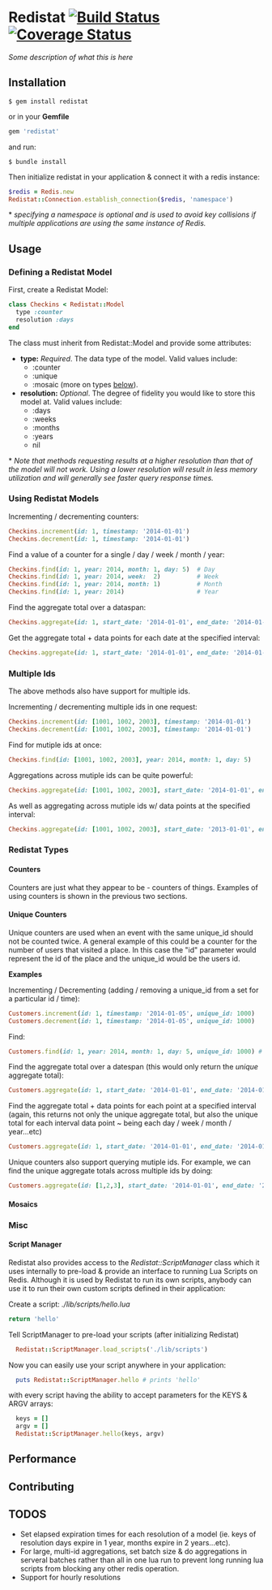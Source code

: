 Redistat [![Build Status](https://travis-ci.org/bellycard/redistat.png?branch=master)](https://travis-ci.org/bellycard/redistat) [![Coverage Status](https://coveralls.io/repos/bellycard/redistat/badge.png)](https://coveralls.io/r/bellycard/redistat)
========

*Some description of what this is here*

Installation
------------

```
$ gem install redistat
```

or in your **Gemfile**

``` ruby
gem 'redistat'
```

and run:

```
$ bundle install
```

Then initialize redistat in your application & connect it with a redis instance:

``` ruby
$redis = Redis.new
Redistat::Connection.establish_connection($redis, 'namespace')
```
\* *specifying a namespace is optional and is used to avoid key collisions if multiple applications are using the same instance of Redis.*

Usage
-----

### Defining a Redistat Model

First, create a Redistat Model:

``` ruby
class Checkins < Redistat::Model
  type :counter
  resolution :days
end
```

The class must inherit from Redistat::Model and provide some attributes:
* **type:** *Required*.  The data type of the model.  Valid values include:
  * :counter
  * :unique
  * :mosaic (more on types [below](https://github.com/bellycard/redistat#redistat-types)).
* **resolution:** *Optional*.  The degree of fidelity you would like to store this model at.  Valid values include:
  * :days
  * :weeks
  * :months
  * :years
  * nil

\* *Note that methods requesting results at a higher resolution than that of the model will not work.  Using a lower resolution will result in less memory utilization and will generally see faster query response times.*

### Using Redistat Models

Incrementing / decrementing counters:

``` ruby
Checkins.increment(id: 1, timestamp: '2014-01-01')
Checkins.decrement(id: 1, timestamp: '2014-01-01')
```

Find a value of a counter for a single / day / week / month / year:

``` ruby
Checkins.find(id: 1, year: 2014, month: 1, day: 5)  # Day
Checkins.find(id: 1, year: 2014, week:  2)          # Week
Checkins.find(id: 1, year: 2014, month: 1)          # Month
Checkins.find(id: 1, year: 2014)                    # Year
```

Find the aggregate total over a dataspan:

``` ruby
Checkins.aggregate(id: 1, start_date: '2014-01-01', end_date: '2014-01-05')
```

Get the aggregate total + data points for each date at the specified interval:

``` ruby
Checkins.aggregate(id: 1, start_date: '2014-01-01', end_date: '2014-01-05', interval: :days)
```

### Multiple Ids

The above methods also have support for multiple ids.

Incrementing / decrementing multiple ids in one request:

``` ruby
Checkins.increment(id: [1001, 1002, 2003], timestamp: '2014-01-01')
Checkins.decrement(id: [1001, 1002, 2003], timestamp: '2014-01-01')
```

Find for mutiple ids at once:

``` ruby
Checkins.find(id: [1001, 1002, 2003], year: 2014, month: 1, day: 5)
```

Aggregations across mutiple ids can be quite powerful:

``` ruby
Checkins.aggregate(id: [1001, 1002, 2003], start_date: '2014-01-01', end_date: '2014-01-05')
```

As well as aggregating across mutiple ids w/ data points at the specified interval:

``` ruby
Checkins.aggregate(id: [1001, 1002, 2003], start_date: '2013-01-01', end_date: '2014-01-05', interval: :days)
```

### Redistat Types

#### Counters

Counters are just what they appear to be - counters of things.  Examples of using counters is shown in the previous two sections.

#### Unique Counters

Unique counters are used when an event with the same unique_id should not be counted twice. A general example of this could be a counter for the number of users that visited a place. In this case the "id" parameter would represent the id of the place and the unique_id would be the users id.

**Examples**

Incrementing / Decrementing (adding / removing a unique_id from a set for a particular id / time):
``` ruby
Customers.increment(id: 1, timestamp: '2014-01-05', unique_id: 1000)
Customers.decrement(id: 1, timestamp: '2014-01-05', unique_id: 1000)
```

Find:
``` ruby
Customers.find(id: 1, year: 2014, month: 1, day: 5, unique_id: 1000) # Returns true or false
```

Find the aggregate total over a datespan (this would only return the *unique* aggregate total):
``` ruby
Customers.aggregate(id: 1, start_date: '2014-01-01', end_date: '2014-01-05')
```

Find the aggregate total + data points for each point at a specified interval (again, this returns not only the unique aggregate total, but also the unique total for each interval data point ~ being each day / week / month / year...etc)
``` ruby
Customers.aggregate(id: 1, start_date: '2014-01-01', end_date: '2014-01-05', interval: :days)
```

Unique counters also support querying mutiple ids.  For example, we can find the unique aggregate totals across multiple ids by doing:
``` ruby
Customers.aggregate(id: [1,2,3], start_date: '2014-01-01', end_date: '2014-01-05', interval: :days)
```

#### Mosaics

### Misc

#### Script Manager

Redistat also provides access to the *Redistat::ScriptManager* class which it uses internally to pre-load & provide an interface to running Lua Scripts on Redis.  Although it is used by Redistat to run its own scripts, anybody can use it to run their own custom scripts defined in their application:

Create a script: *./lib/scripts/hello.lua*
``` lua
return 'hello'
```
Tell ScriptManager to pre-load your scripts (after initializing Redistat)
``` ruby
  Redistat::ScriptManager.load_scripts('./lib/scripts')
```

Now you can easily use your script anywhere in your application:
``` ruby
  puts Redistat::ScriptManager.hello # prints 'hello'
```

with every script having the ability to accept parameters for the KEYS & ARGV arrays:
```ruby
  keys = []
  argv = []
  Redistat::ScriptManager.hello(keys, argv)
```

Performance
-----------

Contributing
------------

TODOS
-----
* Set elapsed expiration times for each resolution of a model (ie. keys of resolution days expire in 1 year, months expire in 2 years...etc).
* For large, multi-id aggregations, set batch size & do aggregations in serveral batches rather than all in one lua run to prevent long running lua scripts from blocking any other redis operation.
* Support for hourly resolutions








